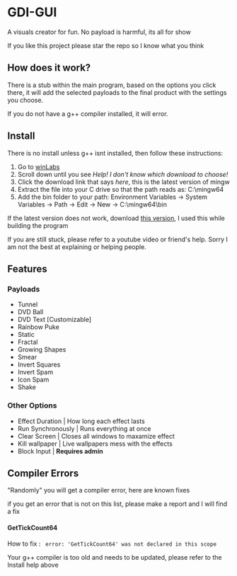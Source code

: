 
# GDI-GUI

A visuals creator for fun. No payload is harmful, its all for show

If you like this project please star the repo so I know what you think



## How does it work?

There is a stub within the main program, based on the options you click there, it will add the selected payloads to the final product with the settings you choose.

If you do not have a g++ compiler installed, it will error.

## Install

There is no install unless g++ isnt installed, then follow these instructions:

1. Go to [winLabs](https://winlibs.com/)
2. Scroll down until you see *Help! I don't know which download to choose!*
3. Click the download link that says *here*, this is the latest version of mingw
4. Extract the file into your C drive so that the path reads as: C:\mingw64
5. Add the bin folder to your path: Environment Variables -> System Variables -> Path -> Edit -> New -> C:\mingw64\bin

 
If the latest version does not work, download [this version](https://github.com/brechtsanders/winlibs_mingw/releases/download/14.2.0posix-12.0.0-ucrt-r3/winlibs-x86_64-posix-seh-gcc-14.2.0-llvm-19.1.7-mingw-w64ucrt-12.0.0-r3.7z), I used this while building the program

If you are still stuck, please refer to a youtube video or friend's help. Sorry I am not the best at explaining or helping people.


## Features

### Payloads
- Tunnel
- DVD Ball
- DVD Text [Customizable]
- Rainbow Puke
- Static
- Fractal
- Growing Shapes
- Smear
- Invert Squares
- Invert Spam
- Icon Spam
- Shake
### Other Options
- Effect Duration | How long each effect lasts
- Run Synchronously | Runs everything at once
- Clear Screen | Closes all windows to maxamize effect
- Kill wallpaper | Live wallpapers mess with the effects
- Block Input | **Requires admin**


## Compiler Errors

"Randomly" you will get a compiler error, here are known fixes

if you get an error that is not on this list, please make a report and I will find a fix

#### GetTickCount64
How to fix : 
` error: 'GetTickCount64' was not declared in this scope`

Your g++ compiler is too old and needs to be updated, please refer to the Install help above
